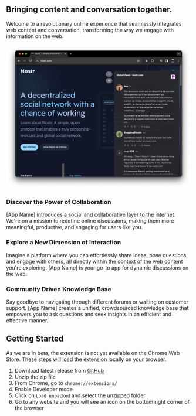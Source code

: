 ## Bringing content and conversation together.

Welcome to a revolutionary online experience that seamlessly integrates web content and conversation, transforming the way we engage with information on the web.

![screenshot](https://github.com/jinglescode/web-content-conversation/raw/main/assets/screenshot-nostrcom.png)

### Discover the Power of Collaboration

[App Name] introduces a social and collaborative layer to the internet. We're on a mission to redefine online discussions, making them more meaningful, productive, and engaging for users like you.

### Explore a New Dimension of Interaction

Imagine a platform where you can effortlessly share ideas, pose questions, and engage with others, all directly within the context of the web content you're exploring. [App Name] is your go-to app for dynamic discussions on the web.

### Community Driven Knowledge Base

Say goodbye to navigating through different forums or waiting on customer support. [App Name] creates a unified, crowdsourced knowledge base that empowers you to ask questions and seek insights in an efficient and effective manner.

## Getting Started

As we are in beta, the extension is not yet available on the Chrome Web Store. These steps will load the extension locally on your browser.

1. Download latest release from [GitHub](https://github.com/jinglescode/web-content-conversation/raw/main/releases/web-content-conversation-0.0.1.zip)
2. Unzip the zip file
3. From Chrome, go to `chrome://extensions/`
4. Enable Developer mode
5. Click on `Load unpacked` and select the unzipped folder
6. Go to any website and you will see an icon on the bottom right corner of the browser
